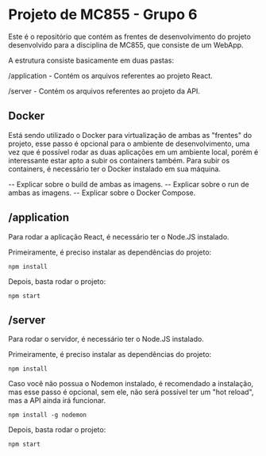 # Projeto de MC855 - Grupo 6

Este é o repositório que contém as frentes de desenvolvimento do projeto desenvolvido para a disciplina de MC855, que consiste de um WebApp.

A estrutura consiste basicamente em duas pastas:

/application - Contém os arquivos referentes ao projeto React.

/server - Contém os arquivos referentes ao projeto da API.

## Docker

Está sendo utilizado o Docker para virtualização de ambas as "frentes" do projeto, esse passo é opcional para o ambiente de desenvolvimento, uma vez que é possível rodar as duas aplicações em um ambiente local, porém é interessante estar apto a subir os containers também.
Para subir os containers, é necessário ter o Docker instalado em sua máquina.

-- Explicar sobre o build de ambas as imagens.
-- Explicar sobre o run de ambas as imagens.
-- Explicar sobre o Docker Compose.

## /application

Para rodar a aplicação React, é necessário ter o Node.JS instalado.

Primeiramente, é preciso instalar as dependências do projeto:

`npm install`

Depois, basta rodar o projeto:

`npm start`

## /server

Para rodar o servidor, é necessário ter o Node.JS instalado.

Primeiramente, é preciso instalar as dependências do projeto:

`npm install`

Caso você não possua o Nodemon instalado, é recomendado a instalação, mas esse passo é opcional, sem ele, não será possível ter um "hot reload", mas a API ainda irá funcionar.

`npm install -g nodemon`

Depois, basta rodar o projeto:

`npm start`
